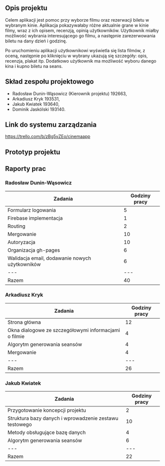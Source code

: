 ## Opis projektu

Celem aplikacji jest pomoc przy wyborze filmu oraz rezerwacji biletu w wybranym kinie. Aplikacja pokazywałaby różne aktualnie grane w kinie filmy, wraz z ich opisem, recenzją, opinią użytkowników. Użytkownik miałby możliwość wybrania interesującego go filmu, a następnie zarezerwowania biletu na dany dzień i godzinę.

Po uruchomieniu aplikacji użytkownikowi wyświetla się lista filmów, z oceną, następnie po kliknięciu w wybrany ukazują się szczegóły: opis, recenzja, plakat itp. Dodatkowo użytkownik ma możliwość wyboru danego kina i kupno biletu na seans.

## Skład zespołu projektowego

- Radosław Dunin-Wąsowicz (Kierownik projektu) 192663,
- Arkadiusz Kryk 193531,
- Jakub Kwiatek 193640,
- Dominik Jaskólski 193140.

## Link do systemu zarządzania

https://trello.com/b/zBg5vZEo/cinemaapp

## Prototyp projektu

## Raporty prac

### Radosław Dunin-Wąsowicz

|Zadania|Godziny pracy|
|---|---|
|Formularz logowania|5|
|Firebase implementacja|1|
|Routing|2|
|Mergowanie|10|
|Autoryzacja|10|
|Organizacja gh-pages|6|
|Walidacja email, dodawanie nowych użytkowników|6|
|---|---|
|Razem|40|

### Arkadiusz Kryk

|Zadania|Godziny pracy|
|---|---|
|Strona główna|12|
|Okna dialogowe ze szczegółowymi informacjami o filmie|4|
|Algorytm generowania seansów|4|
|Mergowanie|4|
|---|---|
|Razem|26|

### Jakub Kwiatek


|Zadania|Godziny pracy|
|---|---|
|Przygotowanie koncepcji projektu|2|
|Struktura bazy danych i wprowadzenie zestawu testowego|10|
|Metody obsługujące bazę danych|4|
|Algorytm generowania seansów|6|
|---|---|
|Razem|22|

